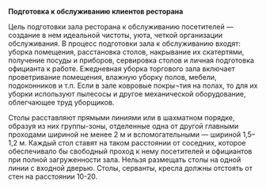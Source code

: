 **Подготовка к обслуживанию клиентов ресторана**

Цель подготовки зала ресторана к обслуживанию посетителей — создание в нем идеальной чистоты, уюта, четкой организации обслуживания. В процесс подготовки зала к обслуживанию входят: уборка помещения, расстановка столов, накрывание их скатертями, получение посуды и приборов, сервировка столов и личная подготовка официанта к работе. Ежедневная уборка торгового зала включает проветривание помещения, влажную уборку полов, мебели, подоконников и т.п. Если в зале ковровые покры¬тия на полах, то для их уборки используют пылесосы и другое механической оборудование, облегчающее труд уборщиков.

Столы расставляют прямыми линиями или в шахматном порядке, образуя из них группы-зоны, отделенные одна от другой главными проходами шириной не менее 2 м и вспомогательными — шириной 1,5–1,2 м. Каждый стол ставят на таком расстоянии от соседних, которое обеспечивало бы свободный проход к нему посетителей и официантов при полной загруженности зала. Нельзя размещать столы на одной линии с входной дверью. Столы, серванты, кресла должны отстоять от стен на расстоянии 10-20.

